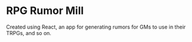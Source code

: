 # RPG Rumor Mill
Created using React, an app for generating rumors for GMs to use in their TRPGs, and so on.